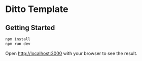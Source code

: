 # Ditto Template

## Getting Started

```bash
npm install
npm run dev
```

Open [http://localhost:3000](http://localhost:3000) with your browser to see the result.
